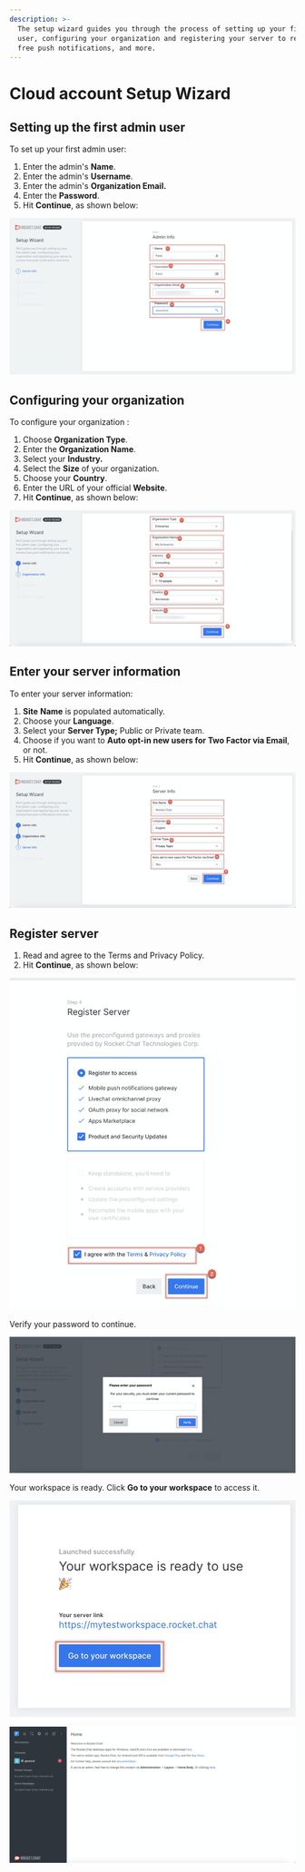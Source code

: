 ```yaml
---
description: >-
  The setup wizard guides you through the process of setting up your first admin
  user, configuring your organization and registering your server to receive
  free push notifications, and more.
---
```


# Cloud account Setup Wizard

## Setting up the first admin user

To set up your first admin user:

1. Enter the admin's **Name**.
2. Enter the admin's **Username**.
3. Enter the admin's **Organization Email.**
4. Enter the **Password**.
5. Hit **Continue**, as shown below:

![](../.gitbook/assets/image%20%2889%29.png)

## Configuring your organization

To configure your organization :

1. Choose **Organization Type**.
2. Enter the **Organization Name**.
3. Select your **Industry.**
4. Select the **Size** of your organization.
5. Choose your **Country**.
6. Enter the URL of your official **Website**.  
7. Hit **Continue**, as shown below:

![](../.gitbook/assets/image%20%2882%29.png)

## Enter your server information 



To enter your server information:

1. **Site** **Name** is populated automatically.
2. Choose your **Language**.
3. Select your **Server Type;** Public or Private team. 
4. Choose if you want to **Auto opt-in new users for Two Factor via Email**, or not.
5. Hit **Continue**, as shown below:

![](../.gitbook/assets/image%20%2883%29.png)

## Register server

1. Read and agree to the Terms and Privacy Policy.
2. Hit **Continue**, as shown below:

![](../.gitbook/assets/image%20%2890%29%20%281%29.png)

Verify your password to continue.

![](../.gitbook/assets/image%20%2876%29.png)

Your workspace is ready. Click **Go to your workspace** to access it.

![](../.gitbook/assets/image%20%2888%29.png)

![](../.gitbook/assets/image%20%2878%29.png)





